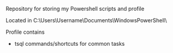 Repository for storing my Powershell scripts and profile

Located in C:\Users\Username\Documents\WindowsPowerShell\

Profile contains

* tsql commands/shortcuts for common tasks
